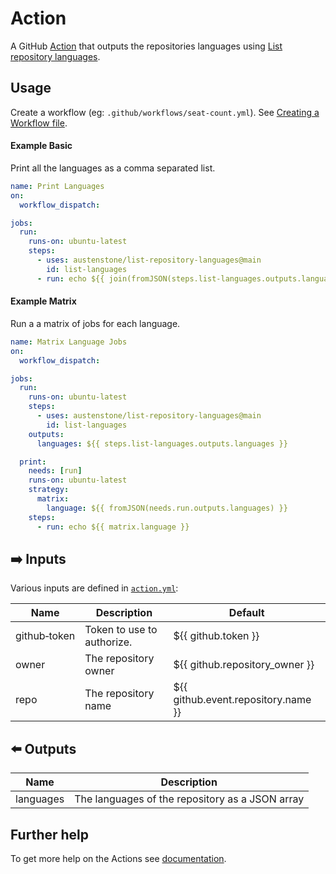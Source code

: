 # Action

A GitHub [Action](https://docs.github.com/en/actions) that outputs the repositories languages using [List repository languages](https://docs.github.com/en/rest/repos/repos#list-repository-languages).

## Usage
Create a workflow (eg: `.github/workflows/seat-count.yml`). See [Creating a Workflow file](https://help.github.com/en/articles/configuring-a-workflow#creating-a-workflow-file).

#### Example Basic
Print all the languages as a comma separated list.
```yml
name: Print Languages
on:
  workflow_dispatch:

jobs:
  run:
    runs-on: ubuntu-latest
    steps:
      - uses: austenstone/list-repository-languages@main
        id: list-languages
      - run: echo ${{ join(fromJSON(steps.list-languages.outputs.languages), ', ') }}
```
#### Example Matrix
Run a a matrix of jobs for each language.
```yml
name: Matrix Language Jobs
on:
  workflow_dispatch:

jobs:
  run:
    runs-on: ubuntu-latest
    steps:
      - uses: austenstone/list-repository-languages@main
        id: list-languages
    outputs:
      languages: ${{ steps.list-languages.outputs.languages }}

  print:
    needs: [run]
    runs-on: ubuntu-latest
    strategy:
      matrix:
        language: ${{ fromJSON(needs.run.outputs.languages) }}
    steps:
      - run: echo ${{ matrix.language }}
```

## ➡️ Inputs
Various inputs are defined in [`action.yml`](action.yml):

| Name | Description | Default |
| --- | - | - |
| github&#x2011;token | Token to use to authorize. | ${{&nbsp;github.token&nbsp;}} |
| owner | The repository owner | ${{ github.repository_owner }} |
| repo | The repository name | ${{ github.event.repository.name }} |


## ⬅️ Outputs
| Name | Description |
| --- | - |
| languages | The languages of the repository as a JSON array |


## Further help
To get more help on the Actions see [documentation](https://docs.github.com/en/actions).
